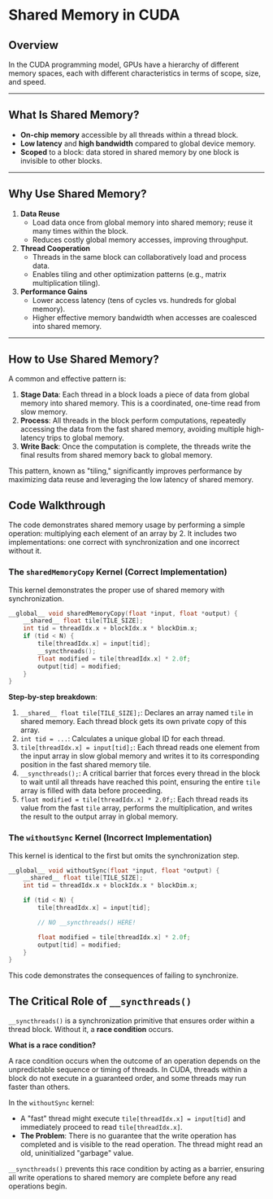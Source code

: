 # Shared Memory in CUDA

## Overview

In the CUDA programming model, GPUs have a hierarchy of different memory spaces, each with different characteristics in terms of scope, size, and speed.

---

## What Is Shared Memory?  
- **On-chip memory** accessible by all threads within a thread block.  
- **Low latency** and **high bandwidth** compared to global device memory.  
- **Scoped** to a block: data stored in shared memory by one block is invisible to other blocks.  

---

## Why Use Shared Memory?  
1. **Data Reuse**  
   - Load data once from global memory into shared memory; reuse it many times within the block.  
   - Reduces costly global memory accesses, improving throughput.  
2. **Thread Cooperation**  
   - Threads in the same block can collaboratively load and process data.  
   - Enables tiling and other optimization patterns (e.g., matrix multiplication tiling).  
3. **Performance Gains**  
   - Lower access latency (tens of cycles vs. hundreds for global memory).  
   - Higher effective memory bandwidth when accesses are coalesced into shared memory.  

---

## How to Use Shared Memory?  

A common and effective pattern is:

1. **Stage Data**: Each thread in a block loads a piece of data from global memory into shared memory. This is a coordinated, one-time read from slow memory.
2. **Process**: All threads in the block perform computations, repeatedly accessing the data from the fast shared memory, avoiding multiple high-latency trips to global memory.
3. **Write Back**: Once the computation is complete, the threads write the final results from shared memory back to global memory.

This pattern, known as "tiling," significantly improves performance by maximizing data reuse and leveraging the low latency of shared memory.

## Code Walkthrough

The code demonstrates shared memory usage by performing a simple operation: multiplying each element of an array by 2. It includes two implementations: one correct with synchronization and one incorrect without it.

### The `sharedMemoryCopy` Kernel (Correct Implementation)

This kernel demonstrates the proper use of shared memory with synchronization.

```cpp
__global__ void sharedMemoryCopy(float *input, float *output) {
    __shared__ float tile[TILE_SIZE];
    int tid = threadIdx.x + blockIdx.x * blockDim.x;
    if (tid < N) {
        tile[threadIdx.x] = input[tid];
        __syncthreads();
        float modified = tile[threadIdx.x] * 2.0f;
        output[tid] = modified;
    }
}
```

**Step-by-step breakdown**:
1. `__shared__ float tile[TILE_SIZE];`: Declares an array named `tile` in shared memory. Each thread block gets its own private copy of this array.
2. `int tid = ...`: Calculates a unique global ID for each thread.
3. `tile[threadIdx.x] = input[tid];`: Each thread reads one element from the input array in slow global memory and writes it to its corresponding position in the fast shared memory tile.
4. `__syncthreads();`: A critical barrier that forces every thread in the block to wait until all threads have reached this point, ensuring the entire `tile` array is filled with data before proceeding.
5. `float modified = tile[threadIdx.x] * 2.0f;`: Each thread reads its value from the fast `tile` array, performs the multiplication, and writes the result to the output array in global memory.

### The `withoutSync` Kernel (Incorrect Implementation)

This kernel is identical to the first but omits the synchronization step.

```cpp
__global__ void withoutSync(float *input, float *output) {
    __shared__ float tile[TILE_SIZE];
    int tid = threadIdx.x + blockIdx.x * blockDim.x;

    if (tid < N) {
        tile[threadIdx.x] = input[tid];

        // NO __syncthreads() HERE!

        float modified = tile[threadIdx.x] * 2.0f;
        output[tid] = modified;
    }
}
```

This code demonstrates the consequences of failing to synchronize.

## The Critical Role of `__syncthreads()`

`__syncthreads()` is a synchronization primitive that ensures order within a thread block. Without it, a **race condition** occurs.

**What is a race condition?**

A race condition occurs when the outcome of an operation depends on the unpredictable sequence or timing of threads. In CUDA, threads within a block do not execute in a guaranteed order, and some threads may run faster than others.

In the `withoutSync` kernel:
- A "fast" thread might execute `tile[threadIdx.x] = input[tid]` and immediately proceed to read `tile[threadIdx.x]`.
- **The Problem**: There is no guarantee that the write operation has completed and is visible to the read operation. The thread might read an old, uninitialized "garbage" value.

`__syncthreads()` prevents this race condition by acting as a barrier, ensuring all write operations to shared memory are complete before any read operations begin.

